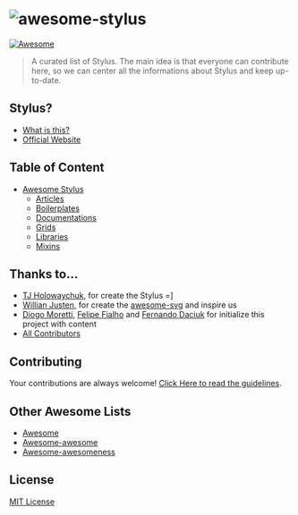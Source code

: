 # ![awesome-stylus](https://cdn.rawgit.com/diogomoretti/awesome-stylus/logo.svg)

[![Awesome](https://cdn.rawgit.com/sindresorhus/awesome/d7305f38d29fed78fa85652e3a63e154dd8e8829/media/badge.svg)](https://github.com/sindresorhus/awesome)

> A curated list of Stylus. The main idea is that everyone can contribute here, so we can center all the informations about Stylus and keep up-to-date.

## Stylus?

- [What is this?](https://en.wikipedia.org/wiki/Stylus_(stylesheet_language))
- [Official Website](http://stylus-lang.com)

## Table of Content
- [Awesome Stylus](#table-of-content)
  - [Articles](topics/articles.md)
  - [Boilerplates](topics/boilerplates.md)
  - [Documentations](topics/documentations.md)
  - [Grids](topics/grids.md)
  - [Libraries](topics/libraries.md)
  - [Mixins](topics/mixins.md)  

## Thanks to...

* [TJ Holowaychuk](https://github.com/tj), for create the Stylus =]
* [Willian Justen](https://github.com/willianjusten), for create the [awesome-svg](https://github.com/willianjusten/awesome-svg) and inspire us
* [Diogo Moretti](https://github.com/diogomoretti), [Felipe Fialho](https://github.com/LFeh) and [Fernando Daciuk](https://github.com/fdaciuk) for initialize this project with content
* [All Contributors](https://github.com/diogomoretti/awesome-stylus/graphs/contributors)

## Contributing

Your contributions are always welcome! [Click Here to read the guidelines](contributing.md).

## Other Awesome Lists

* [Awesome](https://github.com/sindresorhus/awesome)
* [Awesome-awesome](https://github.com/emijrp/awesome-awesome)
* [Awesome-awesomeness](https://github.com/bayandin/awesome-awesomeness)

## License

[MIT License](https://github.com/diogomoretti/MITLicense)